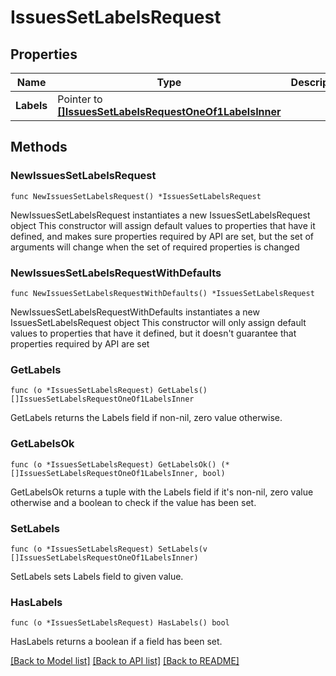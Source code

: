 # IssuesSetLabelsRequest

## Properties

Name | Type | Description | Notes
------------ | ------------- | ------------- | -------------
**Labels** | Pointer to [**[]IssuesSetLabelsRequestOneOf1LabelsInner**](IssuesSetLabelsRequestOneOf1LabelsInner.md) |  | [optional] 

## Methods

### NewIssuesSetLabelsRequest

`func NewIssuesSetLabelsRequest() *IssuesSetLabelsRequest`

NewIssuesSetLabelsRequest instantiates a new IssuesSetLabelsRequest object
This constructor will assign default values to properties that have it defined,
and makes sure properties required by API are set, but the set of arguments
will change when the set of required properties is changed

### NewIssuesSetLabelsRequestWithDefaults

`func NewIssuesSetLabelsRequestWithDefaults() *IssuesSetLabelsRequest`

NewIssuesSetLabelsRequestWithDefaults instantiates a new IssuesSetLabelsRequest object
This constructor will only assign default values to properties that have it defined,
but it doesn't guarantee that properties required by API are set

### GetLabels

`func (o *IssuesSetLabelsRequest) GetLabels() []IssuesSetLabelsRequestOneOf1LabelsInner`

GetLabels returns the Labels field if non-nil, zero value otherwise.

### GetLabelsOk

`func (o *IssuesSetLabelsRequest) GetLabelsOk() (*[]IssuesSetLabelsRequestOneOf1LabelsInner, bool)`

GetLabelsOk returns a tuple with the Labels field if it's non-nil, zero value otherwise
and a boolean to check if the value has been set.

### SetLabels

`func (o *IssuesSetLabelsRequest) SetLabels(v []IssuesSetLabelsRequestOneOf1LabelsInner)`

SetLabels sets Labels field to given value.

### HasLabels

`func (o *IssuesSetLabelsRequest) HasLabels() bool`

HasLabels returns a boolean if a field has been set.


[[Back to Model list]](../README.md#documentation-for-models) [[Back to API list]](../README.md#documentation-for-api-endpoints) [[Back to README]](../README.md)


